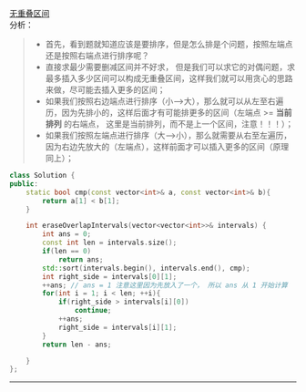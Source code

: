 [无重叠区间](https://leetcode-cn.com/problems/non-overlapping-intervals/)  
分析：  
> * 首先，看到题就知道应该是要排序，但是怎么排是个问题，按照左端点还是按照右端点进行排序呢？  
> * 直接求最少需要删减区间并不好求， 但是我们可以求它的对偶问题，求最多插入多少区间可以构成无重叠区间，这样我们就可以用贪心的思路来做，尽可能去插入更多的区间；  
> * 如果我们按照右边端点进行排序（小-->大），那么就可以从左至右遍历，因为先排小的，这样后面才有可能排更多的区间（左端点 >= **当前排列** 的右端点， 这里是当前排列，而不是上一个区间，注意！！！）；  
> * 如果我们按照左端点进行排序（大-->小），那么就需要从右至左遍历，因为右边先放大的（左端点），这样前面才可以插入更多的区间（原理同上）；  
```C++
class Solution {
public: 
    static bool cmp(const vector<int>& a, const vector<int>& b){
        return a[1] < b[1];
    }

    int eraseOverlapIntervals(vector<vector<int>>& intervals) {
        int ans = 0;
        const int len = intervals.size();
        if(len == 0)
            return ans;
        std::sort(intervals.begin(), intervals.end(), cmp);
        int right_side = intervals[0][1];
        ++ans; // ans = 1 注意这里因为先放入了一个， 所以 ans 从 1 开始计算
        for(int i = 1; i < len; ++i){
            if(right_side > intervals[i][0])
                continue;
            ++ans;
            right_side = intervals[i][1];
        }
        return len - ans;

    }
};
```  
---  
